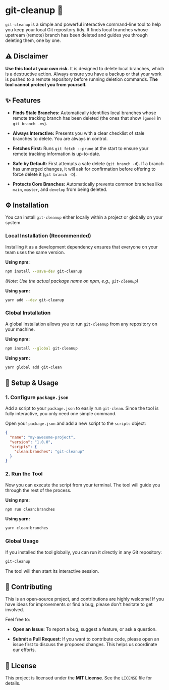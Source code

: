 # git-cleanup 🧹

`git-cleanup` is a simple and powerful interactive command-line tool to help you keep your local Git repository tidy. It finds local branches whose upstream (remote) branch has been deleted and guides you through deleting them, one by one.

## ⚠️ Disclaimer

**Use this tool at your own risk.** It is designed to delete local branches, which is a destructive action. Always ensure you have a backup or that your work is pushed to a remote repository before running deletion commands. **The tool cannot protect you from yourself.**

## ✨ Features

* **Finds Stale Branches:** Automatically identifies local branches whose remote tracking branch has been deleted (the ones that show `[gone]` in `git branch -vv`).

* **Always Interactive:** Presents you with a clear checklist of stale branches to delete. You are always in control.

* **Fetches First:** Runs `git fetch --prune` at the start to ensure your remote tracking information is up-to-date.

* **Safe by Default:** First attempts a safe delete (`git branch -d`). If a branch has unmerged changes, it will ask for confirmation before offering to force delete it (`git branch -D`).

* **Protects Core Branches:** Automatically prevents common branches like `main`, `master`, and `develop` from being deleted.

## ⚙️ Installation

You can install `git-cleanup` either locally within a project or globally on your system.

### Local Installation (Recommended)

Installing it as a development dependency ensures that everyone on your team uses the same version.

**Using npm:**
```bash
npm install --save-dev git-cleanup
```
*(Note: Use the actual package name on npm, e.g., `git-cleanup`)*

**Using yarn:**
```bash
yarn add --dev git-cleanup
```

### Global Installation

A global installation allows you to run `git-cleanup` from any repository on your machine.

**Using npm:**
```bash
npm install --global git-cleanup
```

**Using yarn:**
```bash
yarn global add git-clean
```

## 🚀 Setup & Usage

### 1. Configure `package.json`

Add a script to your `package.json` to easily run `git-clean`. Since the tool is fully interactive, you only need one simple command.

Open your `package.json` and add a new script to the `scripts` object:

```json
{
  "name": "my-awesome-project",
  "version": "1.0.0",
  "scripts": {
    "clean:branches": "git-cleanup"
  }
}
```

### 2. Run the Tool

Now you can execute the script from your terminal. The tool will guide you through the rest of the process.

**Using npm:**
```bash
npm run clean:branches
```

**Using yarn:**
```bash
yarn clean:branches
```

### Global Usage

If you installed the tool globally, you can run it directly in any Git repository:
```bash
git-cleanup
```
The tool will then start its interactive session.

## 🤝 Contributing

This is an open-source project, and contributions are highly welcome! If you have ideas for improvements or find a bug, please don't hesitate to get involved.

Feel free to:

* **Open an Issue:** To report a bug, suggest a feature, or ask a question.

* **Submit a Pull Request:** If you want to contribute code, please open an issue first to discuss the proposed changes. This helps us coordinate our efforts.

<!-- Please read our `CONTRIBUTING.md` file for more details on our code of conduct and the process for submitting pull requests. -->

## 📜 License

This project is licensed under the **MIT License**. See the `LICENSE` file for details.

